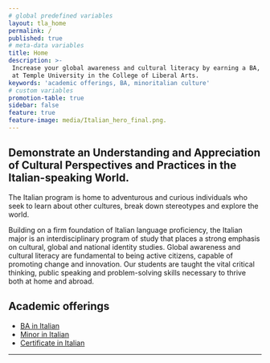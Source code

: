 ```yaml
---
# global predefined variables
layout: tla_home
permalink: /
published: true
# meta-data variables
title: Home
description: >-
 Increase your global awareness and cultural literacy by earning a BA, Minor, or Certificate in Italian
 at Temple University in the College of Liberal Arts.
keywords: 'academic offerings, BA, minoritalian culture'
# custom variables
promotion-table: true
sidebar: false
feature: true
feature-image: media/Italian_hero_final.png.
---
```

## Demonstrate an Understanding and Appreciation of Cultural Perspectives and Practices in the Italian-speaking World.
The Italian program is home to adventurous and curious individuals who seek
to learn about other cultures, break down stereotypes and explore the world.

Building on a firm foundation of Italian language proficiency, the Italian major is an interdisciplinary program of study that places a strong emphasis on cultural, global and national identity studies. Global awareness and cultural literacy are fundamental to being active citizens, capable of promoting change and innovation. Our students are taught the vital critical thinking, public speaking and problem-solving skills necessary to thrive both at home and abroad.

## Academic offerings

 - [BA in Italian](http://bulletin.temple.edu/undergraduate/liberal-arts/italian/ba-italian/#text)
 - [Minor in Italian](http://bulletin.temple.edu/undergraduate/liberal-arts/italian/minor-italian/)
 - [Certificate in Italian](http://bulletin.temple.edu/undergraduate/liberal-arts/certificate-programs/certificate-italian/)

___
